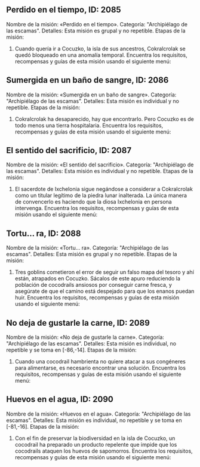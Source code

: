 ## Perdido en el tiempo, ID: 2085
Nombre de la misión: «Perdido en el tiempo».
Categoría: "Archipiélago de las escamas".
Detalles: Esta misión es grupal y no repetible.
Etapas de la misión:
1. Cuando quería ir a Cocuzko, la isla de sus ancestros, Cokralcrolak se quedó bloqueado en una anomalía temporal.
Encuentra los requisitos, recompensas y guías de esta misión usando el siguiente menú:
<component type={2085_QUEST_MENU}>

## Sumergida en un baño de sangre, ID: 2086
Nombre de la misión: «Sumergida en un baño de sangre».
Categoría: "Archipiélago de las escamas".
Detalles: Esta misión es individual y no repetible.
Etapas de la misión:
1. Cokralcrolak ha desaparecido, hay que encontrarlo. Pero Cocuzko es de todo menos una tierra hospitalaria.
Encuentra los requisitos, recompensas y guías de esta misión usando el siguiente menú:
<component type={2086_QUEST_MENU}>

## El sentido del sacrificio, ID: 2087
Nombre de la misión: «El sentido del sacrificio».
Categoría: "Archipiélago de las escamas".
Detalles: Esta misión es individual y no repetible.
Etapas de la misión:
1. El sacerdote de Ixchelonia sigue negándose a considerar a Cokralcrolak como un titular legítimo de la piedra lunar inalterada. La única manera de convencerlo es haciendo que la diosa Ixchelonia en persona intervenga.
Encuentra los requisitos, recompensas y guías de esta misión usando el siguiente menú:
<component type={2087_QUEST_MENU}>

## Tortu... ra, ID: 2088
Nombre de la misión: «Tortu... ra».
Categoría: "Archipiélago de las escamas".
Detalles: Esta misión es grupal y no repetible.
Etapas de la misión:
1. Tres goblins cometieron el error de seguir un falso mapa del tesoro y ahí están, atrapados en Cocuzko. Sácalos de este apuro reduciendo la población de cocodrails ansiosos por conseguir carne fresca, y asegúrate de que el camino está despejado para que los enanos puedan huir.
Encuentra los requisitos, recompensas y guías de esta misión usando el siguiente menú:
<component type={2088_QUEST_MENU}>

## No deja de gustarle la carne, ID: 2089
Nombre de la misión: «No deja de gustarle la carne».
Categoría: "Archipiélago de las escamas".
Detalles: Esta misión es individual, no repetible y se toma en [-86,-14].
Etapas de la misión:
1. Cuando una cocodrail hambrienta no quiere atacar a sus congéneres para alimentarse, es necesario encontrar una solución.
Encuentra los requisitos, recompensas y guías de esta misión usando el siguiente menú:
<component type={2089_QUEST_MENU}>

## Huevos en el agua, ID: 2090
Nombre de la misión: «Huevos en el agua».
Categoría: "Archipiélago de las escamas".
Detalles: Esta misión es individual, no repetible y se toma en [-81,-16].
Etapas de la misión:
1. Con el fin de preservar la biodiversidad en la isla de Cocuzko, un cocodrail ha preparado un producto repelente que impide que los cocodrails ataquen los huevos de sapomorros.
Encuentra los requisitos, recompensas y guías de esta misión usando el siguiente menú:
<component type={2090_QUEST_MENU}>